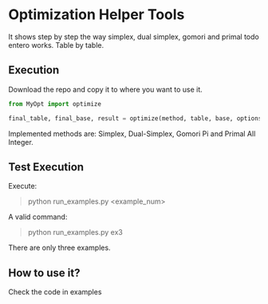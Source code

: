 # Optimization Helper Tools
It shows step by step the way simplex, dual simplex, gomori and primal todo entero works. Table by table.

## Execution
Download the repo and copy it to where you want to use it.

```python
from MyOpt import optimize

final_table, final_base, result = optimize(method, table, base, options)
```

Implemented methods are: Simplex, Dual-Simplex, Gomori Pi and Primal All Integer.


## Test Execution
Execute:

> python run_examples.py \<example_num\>

A valid command:

> python run_examples.py ex3

There are only three examples.

## How to use it?
Check the code in examples

